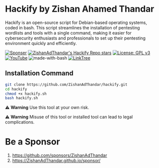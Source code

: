 # Hackify by Zishan Ahamed Thandar

Hackify is an open-source script for Debian-based operating systems, coded in bash. This script streamlines the installation of pentesting wordlists and tools with a single command, making it easier for cybersecurity enthusiasts and professionals to set up their pentesting environment quickly and efficiently.

[![Sponser](https://img.shields.io/github/sponsors/ZishanAdThandar)](https://github.com/sponsors/ZishanAdThandar)
[![ZishanAdThandar's Hackify Repo stars](https://img.shields.io/github/stars/ZishanAdThandar/hackify)](https://github.com/ZishanAdThandar/hackify)
[![License: GPL v3](https://img.shields.io/github/license/ZishanAdThandar/pentest)](https://www.gnu.org/licenses/gpl-3.0)
[![YouTube](https://img.shields.io/youtube/channel/subscribers/UChgqXa2j7ZKkHX2Y76tSxoA)](https://youtube.com/@hackerstation)
![made-with-bash](https://img.shields.io/badge/Made_with-Bash-1f425f.svg)
[![LinkTree](https://img.shields.io/badge/Link-Tree-bbd343)](https://zishanadthandar.github.io/linktree/)

## Installation Command

```bash
git clone https://github.com/ZishanAdThandar/hackify.git
cd hackify
chmod +x hackify.sh
bash hackify.sh
```


⚠️ **Warning** Use this tool at your own risk. 

⚠️ **Warning** Misuse of this tool or installed tool can lead to legal complications.


# Be a Sponsor  

1. https://github.com/sponsors/ZishanAdThandar
2. https://ZishanAdThandar.github.io/sponsor/

<!--
1. BTC `bc1q0qhgw5pdys7qqw07rcsyudu5wmv6208nhp5xtn`
2. ETH `0x8cdc24eeb9d1bf46929b2106e3535e0d1953fe1b`
3. ~~USDT (TRC20) `TGW1c7hzyszQNhQHM3aGa1nEKDNuyPueNE`~~ [Invalid]
-->

